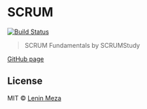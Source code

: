 # SCRUM
[![Build Status][travis-image]][travis-url]

> SCRUM Fundamentals by SCRUMStudy

[GitHub page](https://lenin-anzen.github.io/scrum/)

## License

MIT © [Lenin Meza](https://travis-ci.org/lenin-anzen)

[travis-image]: https://travis-ci.org/lenin-anzen/scrum.svg?branch=master
[travis-url]: https://travis-ci.org/lenin-anzen/scrum
